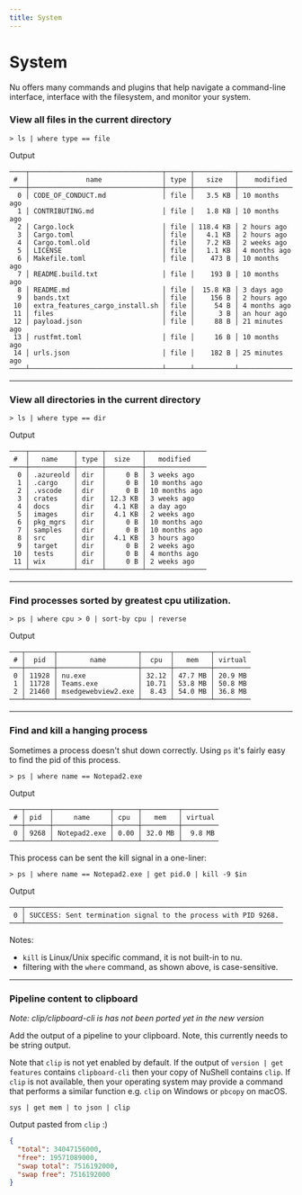 ```yaml
---
title: System
---
```


# System

Nu offers many commands and plugins that help navigate a command-line interface, interface with the filesystem, and monitor your system.

### View all files in the current directory

```shell
> ls | where type == file
```

Output

```
────┬─────────────────────────────────┬──────┬──────────┬────────────────
 #  │              name               │ type │   size   │    modified
────┼─────────────────────────────────┼──────┼──────────┼────────────────
  0 │ CODE_OF_CONDUCT.md              │ file │   3.5 KB │ 10 months ago
  1 │ CONTRIBUTING.md                 │ file │   1.8 KB │ 10 months ago
  2 │ Cargo.lock                      │ file │ 118.4 KB │ 2 hours ago
  3 │ Cargo.toml                      │ file │   4.1 KB │ 2 hours ago
  4 │ Cargo.toml.old                  │ file │   7.2 KB │ 2 weeks ago
  5 │ LICENSE                         │ file │   1.1 KB │ 4 months ago
  6 │ Makefile.toml                   │ file │    473 B │ 10 months ago
  7 │ README.build.txt                │ file │    193 B │ 10 months ago
  8 │ README.md                       │ file │  15.8 KB │ 3 days ago
  9 │ bands.txt                       │ file │    156 B │ 2 hours ago
 10 │ extra_features_cargo_install.sh │ file │     54 B │ 4 months ago
 11 │ files                           │ file │      3 B │ an hour ago
 12 │ payload.json                    │ file │     88 B │ 21 minutes ago
 13 │ rustfmt.toml                    │ file │     16 B │ 10 months ago
 14 │ urls.json                       │ file │    182 B │ 25 minutes ago
────┴─────────────────────────────────┴──────┴──────────┴────────────────
```

---

### View all directories in the current directory

```shell
> ls | where type == dir
```

Output

```
────┬───────────┬──────┬─────────┬───────────────
 #  │   name    │ type │  size   │   modified
────┼───────────┼──────┼─────────┼───────────────
  0 │ .azureold │ dir  │     0 B │ 3 weeks ago
  1 │ .cargo    │ dir  │     0 B │ 10 months ago
  2 │ .vscode   │ dir  │     0 B │ 10 months ago
  3 │ crates    │ dir  │ 12.3 KB │ 3 weeks ago
  4 │ docs      │ dir  │  4.1 KB │ a day ago
  5 │ images    │ dir  │  4.1 KB │ 2 weeks ago
  6 │ pkg_mgrs  │ dir  │     0 B │ 10 months ago
  7 │ samples   │ dir  │     0 B │ 10 months ago
  8 │ src       │ dir  │  4.1 KB │ 3 hours ago
  9 │ target    │ dir  │     0 B │ 2 weeks ago
 10 │ tests     │ dir  │     0 B │ 4 months ago
 11 │ wix       │ dir  │     0 B │ 2 weeks ago
────┴───────────┴──────┴─────────┴───────────────
```

---

### Find processes sorted by greatest cpu utilization.

```shell
> ps | where cpu > 0 | sort-by cpu | reverse
```

Output

```
───┬───────┬────────────────────┬───────┬─────────┬─────────
 # │  pid  │        name        │  cpu  │   mem   │ virtual
───┼───────┼────────────────────┼───────┼─────────┼─────────
 0 │ 11928 │ nu.exe             │ 32.12 │ 47.7 MB │ 20.9 MB
 1 │ 11728 │ Teams.exe          │ 10.71 │ 53.8 MB │ 50.8 MB
 2 │ 21460 │ msedgewebview2.exe │  8.43 │ 54.0 MB │ 36.8 MB
───┴───────┴────────────────────┴───────┴─────────┴─────────
```

---

### Find and kill a hanging process

Sometimes a process doesn't shut down correctly. Using `ps` it's fairly easy to find the pid of this process.

```shell
> ps | where name == Notepad2.exe
```

Output

```
───┬──────┬──────────────┬──────┬─────────┬─────────
 # │ pid  │     name     │ cpu  │   mem   │ virtual
───┼──────┼──────────────┼──────┼─────────┼─────────
 0 │ 9268 │ Notepad2.exe │ 0.00 │ 32.0 MB │  9.8 MB
───┴──────┴──────────────┴──────┴─────────┴─────────
```

This process can be sent the kill signal in a one-liner:

```shell
> ps | where name == Notepad2.exe | get pid.0 | kill -9 $in
```

Output

```
───┬────────────────────────────────────────────────────────────────
 0 │ SUCCESS: Sent termination signal to the process with PID 9268.
───┴────────────────────────────────────────────────────────────────
```

Notes:

- `kill` is Linux/Unix specific command, it is not built-in to nu.
- filtering with the `where` command, as shown above, is case-sensitive.

---

### Pipeline content to clipboard

_Note: clip/clipboard-cli is has not been ported yet in the new version_

Add the output of a pipeline to your clipboard.
Note, this currently needs to be string output.

Note that `clip` is not yet enabled by default. If the output of `version | get features` contains `clipboard-cli` then your copy of NuShell contains
`clip`. If `clip` is not available, then your operating system may provide a
command that performs a similar function e.g. `clip` on Windows or `pbcopy`
on macOS.

```shell
sys | get mem | to json | clip
```

Output pasted from `clip` :)

```json
{
  "total": 34047156000,
  "free": 19571089000,
  "swap total": 7516192000,
  "swap free": 7516192000
}
```
